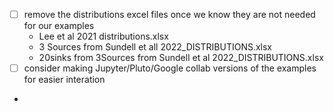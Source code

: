- [ ] remove the distributions excel files once we know they are not needed for our examples
  - Lee et al 2021 distributions.xlsx
  - 3 Sources from Sundell et all 2022_DISTRIBUTIONS.xlsx
  - 20sinks from 3Sources from Sundell et al 2022_DISTRIBUTIONS.xlsx
- [ ] consider making Jupyter/Pluto/Google collab versions of the examples for easier interation
-
